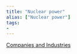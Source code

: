 ```yaml
---
title: "Nuclear power"
alias: ["Nuclear power"]
tags:
- 
---
```

[Companies and Industries](notes/Companies%20and%20Industries.md)
